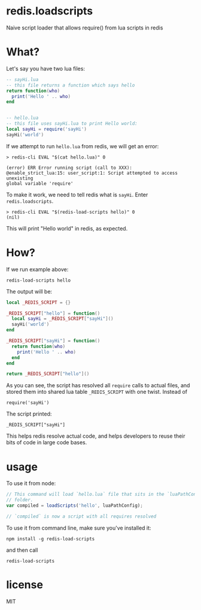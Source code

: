 # redis.loadscripts

Naive script loader that allows require() from lua scripts in redis

# What?

Let's say you have two lua files:

``` lua
-- sayHi.lua
-- this file returns a function which says hello
return function(who)
  print('Hello ' .. who)
end


-- hello.lua
-- this file uses sayHi.lua to print Hello world:
local sayHi = require('sayHi')
sayHi('world')
```

If we attempt to run `hello.lua` from redis, we will get an error:

```
> redis-cli EVAL "$(cat hello.lua)" 0

(error) ERR Error running script (call to XXX):
@enable_strict_lua:15: user_script:1: Script attempted to access unexisting
global variable 'require'
```

To make it work, we need to tell redis what is `sayHi`. Enter `redis.loadscripts`.

```
> redis-cli EVAL "$(redis-load-scripts hello)" 0
(nil)
```

This will print "Hello world" in redis, as expected.

# How?

If we run example above:

```
redis-load-scripts hello
```

The output will be:

``` lua
local _REDIS_SCRIPT = {}

_REDIS_SCRIPT["hello"] = function()
  local sayHi = _REDIS_SCRIPT["sayHi"]()
  sayHi('world')
end

_REDIS_SCRIPT["sayHi"] = function()
  return function(who)
    print('Hello ' .. who)
  end
end

return _REDIS_SCRIPT["hello"]()
```

As you can see, the script has resolved all `require` calls to actual files,
and stored them into shared lua table `_REDIS_SCRIPT` with one twist. Instead of

```
require('sayHi')
```

The script printed:

```
_REDIS_SCRIPT["sayHi"]
```

This helps redis resolve actual code, and helps developers to reuse their bits
of code in large code bases.


# usage

To use it from node:

``` js
// This command will load `hello.lua` file that sits in the `luaPathConfig`
// folder.
var compiled = loadScripts('hello', luaPathConfig);

// `compiled` is now a script with all requires resolved
```

To use it from command line, make sure you've installed it:

```
npm install -g redis-load-scripts
```

and then call

```
redis-load-scripts
```

# license

MIT

